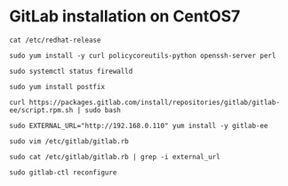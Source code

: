 
# GitLab installation on CentOS7
`cat /etc/redhat-release`

`sudo yum install -y curl policycoreutils-python openssh-server perl`

`sudo systemctl status firewalld`

`sudo yum install postfix`

`curl https://packages.gitlab.com/install/repositories/gitlab/gitlab-ee/script.rpm.sh | sudo bash`

`sudo EXTERNAL_URL="http://192.168.0.110" yum install -y gitlab-ee`

`sudo vim /etc/gitlab/gitlab.rb`

`sudo cat /etc/gitlab/gitlab.rb | grep -i external_url`

`sudo gitlab-ctl reconfigure`

